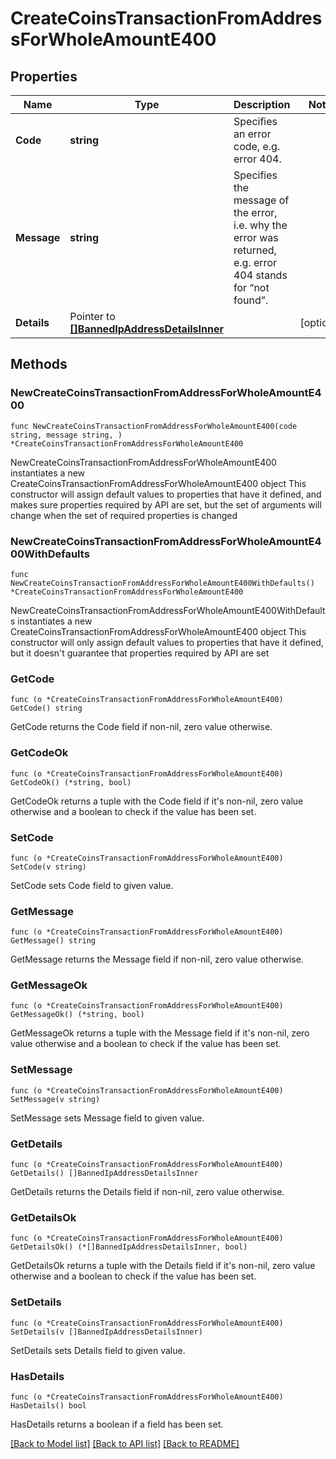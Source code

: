 # CreateCoinsTransactionFromAddressForWholeAmountE400

## Properties

Name | Type | Description | Notes
------------ | ------------- | ------------- | -------------
**Code** | **string** | Specifies an error code, e.g. error 404. | 
**Message** | **string** | Specifies the message of the error, i.e. why the error was returned, e.g. error 404 stands for “not found”. | 
**Details** | Pointer to [**[]BannedIpAddressDetailsInner**](BannedIpAddressDetailsInner.md) |  | [optional] 

## Methods

### NewCreateCoinsTransactionFromAddressForWholeAmountE400

`func NewCreateCoinsTransactionFromAddressForWholeAmountE400(code string, message string, ) *CreateCoinsTransactionFromAddressForWholeAmountE400`

NewCreateCoinsTransactionFromAddressForWholeAmountE400 instantiates a new CreateCoinsTransactionFromAddressForWholeAmountE400 object
This constructor will assign default values to properties that have it defined,
and makes sure properties required by API are set, but the set of arguments
will change when the set of required properties is changed

### NewCreateCoinsTransactionFromAddressForWholeAmountE400WithDefaults

`func NewCreateCoinsTransactionFromAddressForWholeAmountE400WithDefaults() *CreateCoinsTransactionFromAddressForWholeAmountE400`

NewCreateCoinsTransactionFromAddressForWholeAmountE400WithDefaults instantiates a new CreateCoinsTransactionFromAddressForWholeAmountE400 object
This constructor will only assign default values to properties that have it defined,
but it doesn't guarantee that properties required by API are set

### GetCode

`func (o *CreateCoinsTransactionFromAddressForWholeAmountE400) GetCode() string`

GetCode returns the Code field if non-nil, zero value otherwise.

### GetCodeOk

`func (o *CreateCoinsTransactionFromAddressForWholeAmountE400) GetCodeOk() (*string, bool)`

GetCodeOk returns a tuple with the Code field if it's non-nil, zero value otherwise
and a boolean to check if the value has been set.

### SetCode

`func (o *CreateCoinsTransactionFromAddressForWholeAmountE400) SetCode(v string)`

SetCode sets Code field to given value.


### GetMessage

`func (o *CreateCoinsTransactionFromAddressForWholeAmountE400) GetMessage() string`

GetMessage returns the Message field if non-nil, zero value otherwise.

### GetMessageOk

`func (o *CreateCoinsTransactionFromAddressForWholeAmountE400) GetMessageOk() (*string, bool)`

GetMessageOk returns a tuple with the Message field if it's non-nil, zero value otherwise
and a boolean to check if the value has been set.

### SetMessage

`func (o *CreateCoinsTransactionFromAddressForWholeAmountE400) SetMessage(v string)`

SetMessage sets Message field to given value.


### GetDetails

`func (o *CreateCoinsTransactionFromAddressForWholeAmountE400) GetDetails() []BannedIpAddressDetailsInner`

GetDetails returns the Details field if non-nil, zero value otherwise.

### GetDetailsOk

`func (o *CreateCoinsTransactionFromAddressForWholeAmountE400) GetDetailsOk() (*[]BannedIpAddressDetailsInner, bool)`

GetDetailsOk returns a tuple with the Details field if it's non-nil, zero value otherwise
and a boolean to check if the value has been set.

### SetDetails

`func (o *CreateCoinsTransactionFromAddressForWholeAmountE400) SetDetails(v []BannedIpAddressDetailsInner)`

SetDetails sets Details field to given value.

### HasDetails

`func (o *CreateCoinsTransactionFromAddressForWholeAmountE400) HasDetails() bool`

HasDetails returns a boolean if a field has been set.


[[Back to Model list]](../README.md#documentation-for-models) [[Back to API list]](../README.md#documentation-for-api-endpoints) [[Back to README]](../README.md)


